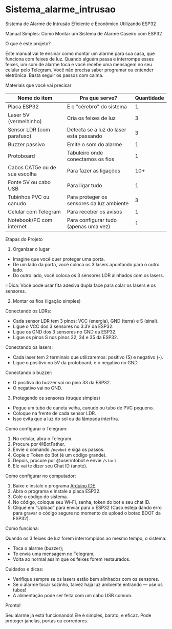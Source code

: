 # Sistema_alarme_intrusao
Sistema de Alarme de Intrusão Eficiente e Econômico Utilizando ESP32

Manual Simples: Como Montar um Sistema de Alarme Caseiro com ESP32

O que é este projeto?

Este manual vai te ensinar como montar um alarme para sua casa, que funciona com feixes de luz. Quando alguém passa e interrompe esses feixes, um som de alarme toca e você recebe uma mensagem no seu celular pelo Telegram.
Você não precisa saber programar ou entender eletrônica. Basta seguir os passos com calma.

Materiais que você vai precisar

| Nome do item                       | Pra que serve?                            | Quantidade |
| ---------------------------------- | ----------------------------------------- | ---------- |
| Placa ESP32                        | É o "cérebro" do sistema                  | 1          |
| Laser 5V (vermelhinho)             | Cria os feixes de luz                     | 3          |
| Sensor LDR (com parafuso)          | Detecta se a luz do laser está passando   | 3          |
| Buzzer passivo                     | Emite o som do alarme                     | 1          |
| Protoboard                         | Tabuleiro onde conectamos os fios         | 1          |
| Cabos CAT5e ou de sua escolha      | Para fazer as ligações                    | 10+        |
| Fonte 5V ou cabo USB               | Para ligar tudo                           | 1          |
| Tubinhos PVC ou canudo             | Para proteger os sensores da luz ambiente | 3          |
| Celular com Telegram               | Para receber os avisos                    | 1          |
| Notebook/PC com internet           | Para configurar tudo (apenas uma vez)     | 1          |


Etapas do Projeto

1. Organizar o lugar

* Imagine que você quer proteger uma porta.
* De um lado da porta, você coloca os 3 lasers apontando para o outro lado.
* Do outro lado, você coloca os 3 sensores LDR alinhados com os lasers.

💡Dica: Você pode usar fita adesiva dupla face para colar os lasers e os sensores.


2. Montar os fios (ligação simples)

Conectando os LDRs:

* Cada sensor LDR tem 3 pinos: VCC (energia), GND (terra) e S (sinal).
* Ligue o VCC dos 3 sensores no 3.3V da ESP32.
* Ligue os GND dos 3 sensores no GND da ESP32.
* Ligue os pinos S nos pinos 32, 34 e 35 da ESP32.

Conectando os lasers:

* Cada laser tem 2 terminais que utilizaremos: positivo (S) e negativo (-).
* Ligue o positivo no 5V da protoboard, e o negativo no GND.

Conectando o buzzer:

* O positivo do buzzer vai no pino 33 da ESP32.
* O negativo vai no GND.

3. Protegendo os sensores (truque simples)

* Pegue um tubo de caneta velha, canudo ou tubo de PVC pequeno.
* Coloque na frente de cada sensor LDR.
* Isso evita que a luz do sol ou da lâmpada interfira.


Como configurar o Telegram:

1. No celular, abra o Telegram.
2. Procure por @BotFather.
3. Envie o comando `/newbot` e siga os passos.
4. Copie o Token do Bot (é um código grande).
5. Depois, procure por @userinfobot e envie `/start`.
6. Ele vai te dizer seu Chat ID (anote).

Como configurar no computador:

1. Baixe e instale o programa [Arduino IDE](https://www.arduino.cc/en/software).
2. Abra o programa e instale a placa ESP32.
3. Cole o código do sistema.
4. No código, coloque seu Wi-Fi, senha, token do bot e seu chat ID.
5. Clique em “Upload” para enviar para o ESP32 (Caso esteja dando erro para gravar o código segure no momento do upload o botao BOOT da ESP32).


Como funciona:

Quando os 3 feixes de luz forem interrompidos ao mesmo tempo, o sistema:

* Toca o alarme (buzzer);
* Te envia uma mensagem no Telegram;
* Volta ao normal assim que os feixes forem restaurados.

Cuidados e dicas:

* Verifique sempre se os lasers estão bem alinhados com os sensores.
* Se o alarme tocar sozinho, talvez haja luz ambiente entrando — use os tubos!
* A alimentação pode ser feita com um cabo USB comum.

Pronto!

Seu alarme já está funcionando!
Ele é simples, barato, e eficaz. Pode proteger janelas, portas ou corredores.